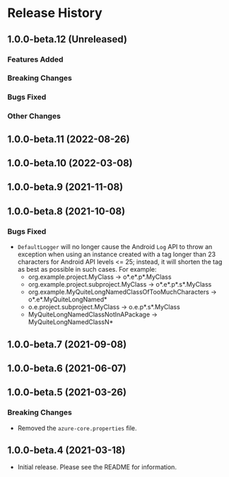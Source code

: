 # Release History

## 1.0.0-beta.12 (Unreleased)

### Features Added

### Breaking Changes

### Bugs Fixed

### Other Changes

## 1.0.0-beta.11 (2022-08-26)

## 1.0.0-beta.10 (2022-03-08)

## 1.0.0-beta.9 (2021-11-08)

## 1.0.0-beta.8 (2021-10-08)

### Bugs Fixed
- `DefaultLogger` will no longer cause the Android `Log` API to throw an exception when using an instance created with a tag longer than 23 characters for Android API levels <= 25; instead, it will shorten the tag as best as possible in such cases. For example: 
  - org.example.project.MyClass -> o*.e*.p*.MyClass
  - org.example.project.subproject.MyClass -> o*.e*.p*.s*.MyClass
  - org.example.MyQuiteLongNamedClassOfTooMuchCharacters -> o*.e*.MyQuiteLongNamed*
  - o.e.project.subproject.MyClass -> o.e.p*.s*.MyClass
  - MyQuiteLongNamedClassNotInAPackage -> MyQuiteLongNamedClassN*

## 1.0.0-beta.7 (2021-09-08)

## 1.0.0-beta.6 (2021-06-07)

## 1.0.0-beta.5 (2021-03-26)

### Breaking Changes

- Removed the `azure-core.properties` file.

## 1.0.0-beta.4 (2021-03-18)

- Initial release. Please see the README for information.
